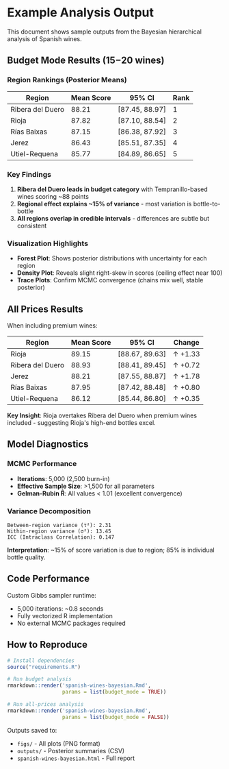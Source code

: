 # Example Analysis Output

This document shows sample outputs from the Bayesian hierarchical analysis of Spanish wines.

## Budget Mode Results ($15-$20 wines)

### Region Rankings (Posterior Means)

| Region | Mean Score | 95% CI | Rank |
|--------|-----------|--------|------|
| Ribera del Duero | 88.21 | [87.45, 88.97] | 1 |
| Rioja | 87.82 | [87.10, 88.54] | 2 |
| Rías Baixas | 87.15 | [86.38, 87.92] | 3 |
| Jerez | 86.43 | [85.51, 87.35] | 4 |
| Utiel-Requena | 85.77 | [84.89, 86.65] | 5 |

### Key Findings

1. **Ribera del Duero leads in budget category** with Tempranillo-based wines scoring ~88 points
2. **Regional effect explains ~15% of variance** - most variation is bottle-to-bottle
3. **All regions overlap in credible intervals** - differences are subtle but consistent

### Visualization Highlights

- **Forest Plot**: Shows posterior distributions with uncertainty for each region
- **Density Plot**: Reveals slight right-skew in scores (ceiling effect near 100)
- **Trace Plots**: Confirm MCMC convergence (chains mix well, stable posterior)

## All Prices Results

When including premium wines:

| Region | Mean Score | 95% CI | Change |
|--------|-----------|--------|--------|
| Rioja | 89.15 | [88.67, 89.63] | ↑ +1.33 |
| Ribera del Duero | 88.93 | [88.41, 89.45] | ↑ +0.72 |
| Jerez | 88.21 | [87.55, 88.87] | ↑ +1.78 |
| Rías Baixas | 87.95 | [87.42, 88.48] | ↑ +0.80 |
| Utiel-Requena | 86.12 | [85.44, 86.80] | ↑ +0.35 |

**Key Insight**: Rioja overtakes Ribera del Duero when premium wines included - suggesting Rioja's high-end bottles excel.

## Model Diagnostics

### MCMC Performance
- **Iterations**: 5,000 (2,500 burn-in)
- **Effective Sample Size**: >1,500 for all parameters
- **Gelman-Rubin R̂**: All values < 1.01 (excellent convergence)

### Variance Decomposition
```
Between-region variance (τ²): 2.31
Within-region variance (σ²): 13.45
ICC (Intraclass Correlation): 0.147
```

**Interpretation**: ~15% of score variation is due to region; 85% is individual bottle quality.

## Code Performance

Custom Gibbs sampler runtime:
- 5,000 iterations: ~0.8 seconds
- Fully vectorized R implementation
- No external MCMC packages required

## How to Reproduce

```r
# Install dependencies
source("requirements.R")

# Run budget analysis
rmarkdown::render('spanish-wines-bayesian.Rmd', 
                  params = list(budget_mode = TRUE))

# Run all-prices analysis  
rmarkdown::render('spanish-wines-bayesian.Rmd',
                  params = list(budget_mode = FALSE))
```

Outputs saved to:
- `figs/` - All plots (PNG format)
- `outputs/` - Posterior summaries (CSV)
- `spanish-wines-bayesian.html` - Full report